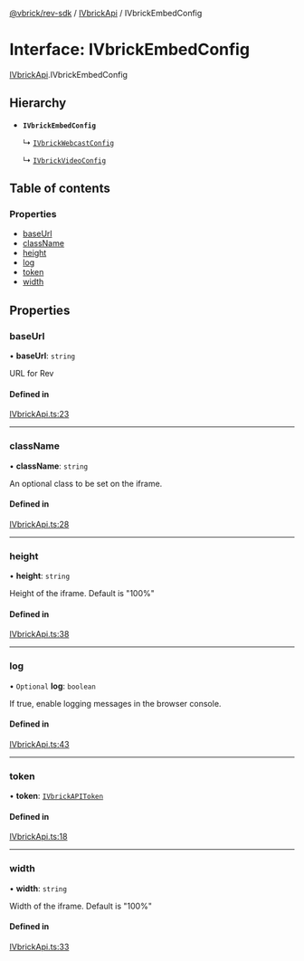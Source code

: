 [@vbrick/rev-sdk](../README.md) / [IVbrickApi](../modules/IVbrickApi.md) / IVbrickEmbedConfig

# Interface: IVbrickEmbedConfig

[IVbrickApi](../modules/IVbrickApi.md).IVbrickEmbedConfig

## Hierarchy

- **`IVbrickEmbedConfig`**

  ↳ [`IVbrickWebcastConfig`](IVbrickApi.IVbrickWebcastConfig.md)

  ↳ [`IVbrickVideoConfig`](IVbrickApi.IVbrickVideoConfig.md)

## Table of contents

### Properties

- [baseUrl](IVbrickApi.IVbrickEmbedConfig.md#baseurl)
- [className](IVbrickApi.IVbrickEmbedConfig.md#classname)
- [height](IVbrickApi.IVbrickEmbedConfig.md#height)
- [log](IVbrickApi.IVbrickEmbedConfig.md#log)
- [token](IVbrickApi.IVbrickEmbedConfig.md#token)
- [width](IVbrickApi.IVbrickEmbedConfig.md#width)

## Properties

### baseUrl

• **baseUrl**: `string`

URL for Rev

#### Defined in

[IVbrickApi.ts:23](https://github.com/vbrick/rev-sdk-js/blob/21b09fe/src/IVbrickApi.ts#L23)

___

### className

• **className**: `string`

An optional class to be set on the iframe.

#### Defined in

[IVbrickApi.ts:28](https://github.com/vbrick/rev-sdk-js/blob/21b09fe/src/IVbrickApi.ts#L28)

___

### height

• **height**: `string`

Height of the iframe. Default is "100%"

#### Defined in

[IVbrickApi.ts:38](https://github.com/vbrick/rev-sdk-js/blob/21b09fe/src/IVbrickApi.ts#L38)

___

### log

• `Optional` **log**: `boolean`

If true, enable logging messages in the browser console.

#### Defined in

[IVbrickApi.ts:43](https://github.com/vbrick/rev-sdk-js/blob/21b09fe/src/IVbrickApi.ts#L43)

___

### token

• **token**: [`IVbrickAPIToken`](IVbrickApi.IVbrickAPIToken.md)

#### Defined in

[IVbrickApi.ts:18](https://github.com/vbrick/rev-sdk-js/blob/21b09fe/src/IVbrickApi.ts#L18)

___

### width

• **width**: `string`

Width of the iframe. Default is "100%"

#### Defined in

[IVbrickApi.ts:33](https://github.com/vbrick/rev-sdk-js/blob/21b09fe/src/IVbrickApi.ts#L33)
